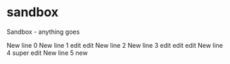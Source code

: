 # sandbox
Sandbox - anything goes

New line 0
New line 1 edit edit
New line 2
New line 3 edit edit edit
New line 4 super edit
New line 5 new